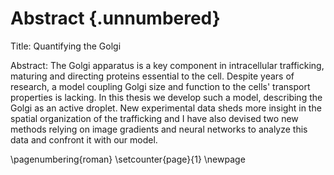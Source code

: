 # Abstract {.unnumbered}

<!-- This is the abstract -->

Title: Quantifying the Golgi

Abstract: The Golgi apparatus is a key component in intracellular trafficking, maturing and directing proteins essential to the cell. Despite years of research, a model coupling Golgi size and function to the cells' transport properties is lacking. In this thesis we develop such a model, describing the Golgi as an active droplet. New experimental data sheds more insight in the spatial organization of the trafficking and I have also devised two new methods relying on image gradients and neural networks to analyze this data and confront it with our model.
 



\pagenumbering{roman}
\setcounter{page}{1}
\newpage